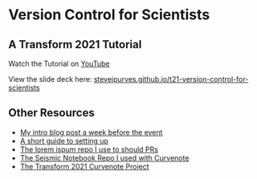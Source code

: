 # Version Control for Scientists
## A Transform 2021 Tutorial

Watch the Tutorial on [YouTube](https://www.youtube.com/watch?v=S4uqsbV-gxY)

View the slide deck here: [stevejpurves.github.io/t21-version-control-for-scientists](https://stevejpurves.github.io/t21-version-control-for-scientists)

## Other Resources

 - [My intro blog post a week before the event](https://curvenote.com/@stevejpurves/blog/t21-version-control-for-scientists)
 - [A short guide to setting up](https://curvenote.com/@stevejpurves/blog/t21-tutorial-prerequisites)
 - [The lorem ispum repo I use to should PRs](https://github.com/euclidity/t21-lorem-ipsum)
 - [The Seismic Notebook Repo I used with Curvenote](https://github.com/stevejpurves/t21-seismic-notebook)
 - [The Transform 2021 Curvenote Project](https://curvenote.com/@stevejpurves/transform-2021)
